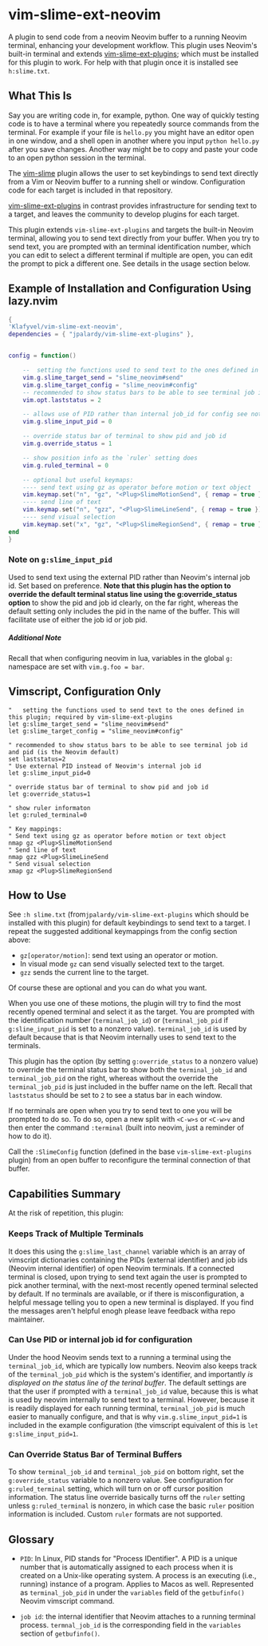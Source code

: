 # vim-slime-ext-neovim

A plugin to send code from a neovim Neovim buffer to a running Neovim terminal, enhancing your development workflow. This plugin uses Neovim's built-in terminal and extends [vim-slime-ext-plugins](https://github.com/jpalardy/vim-slime-ext-plugins/); which must be installed for this plugin to work.  For help with that plugin once it is installed see `h:slime.txt`.

## What This Is

Say you are writing code in, for example, python. One way of quickly testing code is to have a terminal where you repeatedly source commands from the terminal.  For example if your file is `hello.py` you might have an editor open in one window, and a shell open in another where you input `python hello.py` after you save changes.  Another way might be to copy and paste your code to an open python session in the terminal.

The [vim-slime](https://github.com/jpalardy/vim-slime) plugin allows the user to set keybindings to send text directly from a Vim or Neovim buffer to a running shell or window. Configuration code for each target is included in that repository.

[vim-slime-ext-plugins](https://github.com/jpalardy/vim-slime-ext-plugins/) in contrast provides infrastructure for sending text to a target, and leaves the community to develop plugins for each target.  

This plugin extends `vim-slime-ext-plugins` and targets the built-in Neovim terminal, allowing you to send text directly from your buffer. When you try to send text, you are prompted with an terminal identification number, which you can edit to select a different terminal if multiple are open, you can edit the prompt to pick a different one.  See details in the usage section below.

## Example of Installation and Configuration Using lazy.nvim

```lua
{
'Klafyvel/vim-slime-ext-neovim',
dependencies = { "jpalardy/vim-slime-ext-plugins" },


config = function()

    --	setting the functions used to send text to the ones defined in this plugin; required by vim-slime-ext-plugins
	vim.g.slime_target_send = "slime_neovim#send"
	vim.g.slime_target_config = "slime_neovim#config"
    -- recommended to show status bars to be able to see terminal job id and pid (is the Neovim default)
    vim.opt.laststatus = 2

	-- allows use of PID rather than internal job_id for config see note below this codeblock
	vim.g.slime_input_pid = 0

    -- override status bar of terminal to show pid and job id
    vim.g.override_status = 1

    -- show position info as the `ruler` setting does
    vim.g.ruled_terminal = 0

	-- optional but useful keymaps:
	---- send text using gz as operator before motion or text object
	vim.keymap.set("n", "gz", "<Plug>SlimeMotionSend", { remap = true })
	---- send line of text
	vim.keymap.set("n", "gzz", "<Plug>SlimeLineSend", { remap = true })
	---- send visual selection
	vim.keymap.set("x", "gz", "<Plug>SlimeRegionSend", { remap = true })
end
}


```

### Note on `g:slime_input_pid`

Used to send text using the external PID rather than Neovim's internal job id. Set based on preference. **Note that this plugin has the option to override the default terminal status line using the g:override_status option** to show the pid and job id clearly, on the far right, whereas the default setting only includes the pid in the name of the buffer. This will facilitate use of either the job id or job pid.

##### Additional Note

Recall that when configuring neovim in lua, variables in the global `g:` namespace are set with `vim.g.foo = bar`.

## Vimscript, Configuration Only

```vim
"   setting the functions used to send text to the ones defined in this plugin; required by vim-slime-ext-plugins
let g:slime_target_send = "slime_neovim#send"
let g:slime_target_config = "slime_neovim#config"

" recommended to show status bars to be able to see terminal job id and pid (is the Neovim default)
set laststatus=2
" Use external PID instead of Neovim's internal job id
let g:slime_input_pid=0

" override status bar of terminal to show pid and job id
let g:override_status=1

" show ruler informaton
let g:ruled_terminal=0

" Key mappings:
" Send text using gz as operator before motion or text object
nmap gz <Plug>SlimeMotionSend
" Send line of text
nmap gzz <Plug>SlimeLineSend
" Send visual selection
xmap gz <Plug>SlimeRegionSend
```


## How to Use

See `:h slime.txt` (from`jpalardy/vim-slime-ext-plugins` which should be installed with this plugin) for default keybindings to send text to a target. I repeat the suggested additional keymappings from the config section above:

- `gz[operator/motion]`: send text using an operator or motion.
- In visual mode `gz` can send visually selected text to the target.
- `gzz` sends the current line to the target.

Of course these are optional and you can do what you want.

When you use one of these motions, the plugin will try to find the most recently opened terminal and select it as the target. You are prompted with the identification number (`terminal_job_id`) or (`terminal_job_pid` if `g:sline_input_pid` is set to a nonzero value).  `terminal_job_id` is used by default because that is that Neovim internally uses to send text to the terminals.

This plugin has the option (by setting `g:override_status` to a nonzero value) to override the terminal status bar to show both the `terminal_job_id` and `terminal_job_pid` on the right, whereas without the override the `terminal_job_pid` is just included in the buffer name on the left. Recall that `laststatus` should be set to `2` to see a status bar in each window.


If no terminals are open when you try to send text to one you will be prompted to do so. To do so, open a new split with `<C-w>s` or `<C-w>v` and then enter the command `:terminal` (built into neovim, just a reminder of how to do it).

Call the `:SlimeConfig` function (defined in the base `vim-slime-ext-plugins` plugin) from an open buffer to reconfigure the terminal connection of that buffer.

## Capabilities Summary

At the risk of repetition, this plugin:

### Keeps Track of Multiple Terminals

It does this using the `g:slime_last_channel` variable which is an array of vimscript dictionaries containing the PIDs (external identifier) and job ids (Neovim internal identifier) of open Neovim terminals. If a connected terminal is closed, upon trying to send text again the user is prompted to pick another terminal, with the next-most recently opened terminal selected by default. If no terminals are available, or if there is misconfiguration,  a helpful message telling you to open a new terminal is displayed. If you find the messages aren't helpful enogh please leave feedback witha  repo maintainer.


### Can Use PID or internal job id for configuration

Under the hood Neovim sends text to a running a terminal using the `terminal_job_id`, which are typically low numbers.  Neovim also keeps track of the `terminal_job_pid` which is the system's identifier, and importantly *is displayed on the status line of the terinal buffer*. The default settings are that the user if prompted with a `terminal_job_id` value, because this is what is used by neovim internally to send text to a terminal.  However, because it is readily displayed for each running terminal, `terminal_job_pid` is much easier to manually configure, and that is why `vim.g.slime_input_pid=1` is included in the example configuration (the vimscript equivalent of this is `let g:slime_input_pid=1`.

### Can Override Status Bar of Terminal Buffers

To show `terminal_job_id` and `terminal_job_pid` on bottom right, set the `g:override_status` variable to a nonzero value. See configuration for `g:ruled_terminal` setting, which will turn on or off cursor position information.  The status line override basically turns off the `ruler` setting unless `g:ruled_terminal` is nonzero, in which case the basic `ruler` position information is included.  Custom `ruler` formats are not supported.

## Glossary

- `PID`: In Linux, PID stands for "Process IDentifier". A PID is a unique number that is automatically assigned to each process when it is created on a Unix-like operating system. A process is an executing (i.e., running) instance of a program. Applies to Macos as well. Represented as `terminal_job_pid` in under the `variables` field of the `getbufinfo()` Neovim vimscript command.


- `job id`: the internal identifier that Neovim attaches to a running terminal process. `termnal_job_id` is the corresponding field in the `variables` section of `getbufinfo()`.


